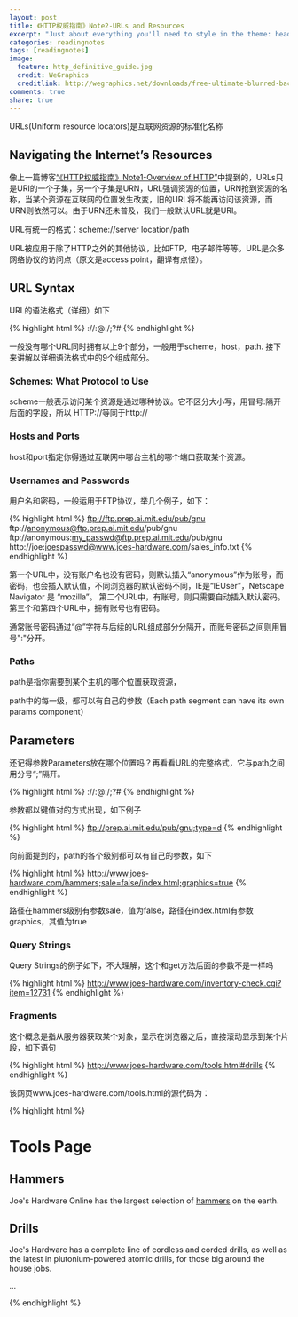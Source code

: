 ```yaml
---
layout: post
title: 《HTTP权威指南》Note2-URLs and Resources
excerpt: "Just about everything you'll need to style in the theme: headings, paragraphs, blockquotes, tables, code blocks, and more."
categories: readingnotes
tags: [readingnotes]
image:
  feature: http_definitive_guide.jpg
  credit: WeGraphics
  creditlink: http://wegraphics.net/downloads/free-ultimate-blurred-background-pack/
comments: true
share: true
---
```


URLs(Uniform resource locators)是互联网资源的标准化名称

## Navigating the Internet’s Resources

像上一篇博客[“《HTTP权威指南》Note1-Overview of HTTP”](http://leaking.github.io/readingnotes/HTTP%20definition01/)中提到的，URLs只是URI的一个子集，另一个子集是URN，URL强调资源的位置，URN抢到资源的名称，当某个资源在互联网的位置发生改变，旧的URL将不能再访问该资源，而URN则依然可以。由于URN还未普及，我们一般默认URL就是URI。

URL有统一的格式：scheme://server location/path


URL被应用于除了HTTP之外的其他协议，比如FTP，电子邮件等等。URL是众多网络协议的访问点（原文是access point，翻译有点怪）。

## URL Syntax

URL的语法格式（详细）如下


{% highlight html %}
<scheme>://<user>:<password>@<host>:<port>/<path>;<params>?<query>#<frag>
{% endhighlight %}

一般没有哪个URL同时拥有以上9个部分，一般用于scheme，host，path.
接下来讲解以详细语法格式中的9个组成部分。

### Schemes: What Protocol to Use

scheme一般表示访问某个资源是通过哪种协议。它不区分大小写，用冒号:隔开后面的字段，所以
HTTP://等同于http://

### Hosts and Ports

host和port指定你得通过互联网中哪台主机的哪个端口获取某个资源。


### Usernames and Passwords

用户名和密码，一般运用于FTP协议，举几个例子，如下：


{% highlight html %}
ftp://ftp.prep.ai.mit.edu/pub/gnu
ftp://anonymous@ftp.prep.ai.mit.edu/pub/gnu
ftp://anonymous:my_passwd@ftp.prep.ai.mit.edu/pub/gnu
http://joe:joespasswd@www.joes-hardware.com/sales_info.txt
{% endhighlight %}


第一个URL中，没有账户名也没有密码，则默认插入“anonymous”作为账号，而密码，也会插入默认值，不同浏览器的默认密码不同，IE是“IEUser”，Netscape Navigator 是 “mozilla”。
第二个URL中，有账号，则只需要自动插入默认密码。
第三个和第四个URL中，拥有账号也有密码。

通常账号密码通过“@”字符与后续的URL组成部分分隔开，而账号密码之间则用冒号":"分开。

### Paths

path是指你需要到某个主机的哪个位置获取资源，

path中的每一级，都可以有自己的参数（Each path segment can have its own params component）

## Parameters

还记得参数Parameters放在哪个位置吗？再看看URL的完整格式，它与path之间用分号“;”隔开。

{% highlight html %}
<scheme>://<user>:<password>@<host>:<port>/<path>;<params>?<query>#<frag>
{% endhighlight %}

参数都以键值对的方式出现，如下例子

{% highlight html %}
ftp://prep.ai.mit.edu/pub/gnu;type=d
{% endhighlight %}

向前面提到的，path的各个级别都可以有自己的参数，如下


{% highlight html %}
http://www.joes-hardware.com/hammers;sale=false/index.html;graphics=true
{% endhighlight %}

路径在hammers级别有参数sale，值为false，路径在index.html有参数graphics，其值为true


### Query Strings

Query Strings的例子如下，不大理解，这个和get方法后面的参数不是一样吗

{% highlight html %}
http://www.joes-hardware.com/inventory-check.cgi?item=12731
{% endhighlight %}


### Fragments

这个概念是指从服务器获取某个对象，显示在浏览器之后，直接滚动显示到某个片段，如下语句

{% highlight html %}
http://www.joes-hardware.com/tools.html#drills
{% endhighlight %}

该网页www.joes-hardware.com/tools.html的源代码为：


{% highlight html %}
<HTML>

<HEAD><TITLE>Joe's Tools</TITLE></HEAD>

<BODY>

<H1>Tools Page</H1>

<H2>Hammers</H2>

<P>Joe's Hardware Online has the largest selection of 
<A HREF="./hammers.html">hammers</A> on the earth.</P>

<H2><A NAME=drills></A>Drills</H2>

<P>Joe's Hardware has a complete line of cordless and corded drills,
as well as the latest in plutonium-powered atomic drills, for those
big around the house jobs.</P> ...

</BODY>

</HTML>

{% endhighlight %}
